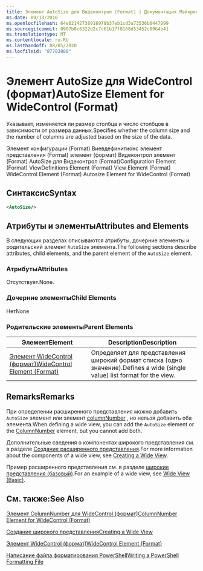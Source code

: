 ```yaml
---
title: Элемент AutoSize для Видеконтрол (Format) | Документация Майкрософт
ms.date: 09/13/2016
ms.openlocfilehash: 64e62142738916978b37eb1cd3a73536b0447099
ms.sourcegitcommit: 0907b8c6322d2c7c61b17f8168d53452c8964b41
ms.translationtype: MT
ms.contentlocale: ru-RU
ms.lasthandoff: 08/05/2020
ms.locfileid: "87783880"
---
```

# <a name="autosize-element-for-widecontrol-format"></a><span data-ttu-id="89f97-102">Элемент AutoSize для WideControl (формат)</span><span class="sxs-lookup"><span data-stu-id="89f97-102">AutoSize Element for WideControl (Format)</span></span>

<span data-ttu-id="89f97-103">Указывает, изменяется ли размер столбца и число столбцов в зависимости от размера данных.</span><span class="sxs-lookup"><span data-stu-id="89f97-103">Specifies whether the column size and the number of columns are adjusted based on the size of the data.</span></span>

<span data-ttu-id="89f97-104">Элемент конфигурации (Format) Виевдефинитионс элемент представления (Format) элемент (формат) Видеконтрол элемент (Format) AutoSize для Видеконтрол (Format)</span><span class="sxs-lookup"><span data-stu-id="89f97-104">Configuration Element (Format) ViewDefinitions Element (Format) View Element (Format) WideControl Element (Format) Autosize Element for WideControl (Format)</span></span>

## <a name="syntax"></a><span data-ttu-id="89f97-105">Синтаксис</span><span class="sxs-lookup"><span data-stu-id="89f97-105">Syntax</span></span>

```xml
<AutoSize/>
```

## <a name="attributes-and-elements"></a><span data-ttu-id="89f97-106">Атрибуты и элементы</span><span class="sxs-lookup"><span data-stu-id="89f97-106">Attributes and Elements</span></span>

<span data-ttu-id="89f97-107">В следующих разделах описываются атрибуты, дочерние элементы и родительский элемент `AutoSize` элемента.</span><span class="sxs-lookup"><span data-stu-id="89f97-107">The following sections describe attributes, child elements, and the parent element of the `AutoSize` element.</span></span>

### <a name="attributes"></a><span data-ttu-id="89f97-108">Атрибуты</span><span class="sxs-lookup"><span data-stu-id="89f97-108">Attributes</span></span>

<span data-ttu-id="89f97-109">Отсутствует.</span><span class="sxs-lookup"><span data-stu-id="89f97-109">None.</span></span>

### <a name="child-elements"></a><span data-ttu-id="89f97-110">Дочерние элементы</span><span class="sxs-lookup"><span data-stu-id="89f97-110">Child Elements</span></span>

<span data-ttu-id="89f97-111">Нет</span><span class="sxs-lookup"><span data-stu-id="89f97-111">None</span></span>

### <a name="parent-elements"></a><span data-ttu-id="89f97-112">Родительские элементы</span><span class="sxs-lookup"><span data-stu-id="89f97-112">Parent Elements</span></span>

|<span data-ttu-id="89f97-113">Элемент</span><span class="sxs-lookup"><span data-stu-id="89f97-113">Element</span></span>|<span data-ttu-id="89f97-114">Description</span><span class="sxs-lookup"><span data-stu-id="89f97-114">Description</span></span>|
|-------------|-----------------|
|[<span data-ttu-id="89f97-115">Элемент WideControl (формат)</span><span class="sxs-lookup"><span data-stu-id="89f97-115">WideControl Element (Format)</span></span>](./widecontrol-element-format.md)|<span data-ttu-id="89f97-116">Определяет для представления широкий формат списка (одно значение).</span><span class="sxs-lookup"><span data-stu-id="89f97-116">Defines a wide (single value) list format for the view.</span></span>|

## <a name="remarks"></a><span data-ttu-id="89f97-117">Remarks</span><span class="sxs-lookup"><span data-stu-id="89f97-117">Remarks</span></span>

<span data-ttu-id="89f97-118">При определении расширенного представления можно добавить `AutoSize` элемент или элемент [columnNumber](./columnnumber-element-for-widecontrol-format.md) , но нельзя добавить оба элемента.</span><span class="sxs-lookup"><span data-stu-id="89f97-118">When defining a wide view, you can add the `AutoSize` element or the [ColumnNumber](./columnnumber-element-for-widecontrol-format.md) element, but you cannot add both.</span></span>

<span data-ttu-id="89f97-119">Дополнительные сведения о компонентах широкого представления см. в разделе [Создание расширенного представления](./creating-a-wide-view.md).</span><span class="sxs-lookup"><span data-stu-id="89f97-119">For more information about the components of a wide view, see [Creating a Wide View](./creating-a-wide-view.md).</span></span>

<span data-ttu-id="89f97-120">Пример расширенного представления см. в разделе [широкие представления (базовый)](./wide-view-basic.md).</span><span class="sxs-lookup"><span data-stu-id="89f97-120">For an example of a wide view, see [Wide View (Basic)](./wide-view-basic.md).</span></span>

## <a name="see-also"></a><span data-ttu-id="89f97-121">См. также:</span><span class="sxs-lookup"><span data-stu-id="89f97-121">See Also</span></span>

[<span data-ttu-id="89f97-122">Элемент ColumnNumber для WideControl (формат)</span><span class="sxs-lookup"><span data-stu-id="89f97-122">ColumnNumber Element for WideControl (Format)</span></span>](./columnnumber-element-for-widecontrol-format.md)

[<span data-ttu-id="89f97-123">Создание широкого представления</span><span class="sxs-lookup"><span data-stu-id="89f97-123">Creating a Wide View</span></span>](./creating-a-wide-view.md)

[<span data-ttu-id="89f97-124">Элемент WideControl (формат)</span><span class="sxs-lookup"><span data-stu-id="89f97-124">WideControl Element (Format)</span></span>](./widecontrol-element-format.md)

[<span data-ttu-id="89f97-125">Написание файла форматирования PowerShell</span><span class="sxs-lookup"><span data-stu-id="89f97-125">Writing a PowerShell Formatting File</span></span>](./writing-a-powershell-formatting-file.md)
